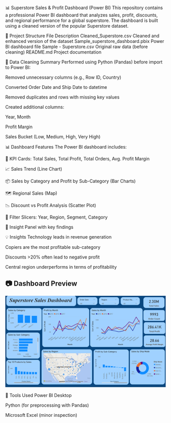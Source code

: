 📊 Superstore Sales & Profit Dashboard (Power BI)
This repository contains a professional Power BI dashboard that analyzes sales, profit, discounts, and regional performance for a global superstore. The dashboard is built using a cleaned version of the popular Superstore dataset.

📁 Project Structure
File	Description
Cleaned_Superstore.csv	Cleaned and enhanced version of the dataset
Sample_superstore_dashboard.pbix	Power BI dashboard file
Sample - Superstore.csv	Original raw data (before cleaning)
README.md	Project documentation


🧼 Data Cleaning Summary
Performed using Python (Pandas) before import to Power BI:

Removed unnecessary columns (e.g., Row ID, Country)

Converted Order Date and Ship Date to datetime

Removed duplicates and rows with missing key values

Created additional columns:

Year, Month

Profit Margin

Sales Bucket (Low, Medium, High, Very High)

📊 Dashboard Features
The Power BI dashboard includes:

📌 KPI Cards: Total Sales, Total Profit, Total Orders, Avg. Profit Margin

📈 Sales Trend (Line Chart)

📦 Sales by Category and Profit by Sub-Category (Bar Charts)

🗺️ Regional Sales (Map)

📉 Discount vs Profit Analysis (Scatter Plot)

🔎 Filter Slicers: Year, Region, Segment, Category

🧠 Insight Panel with key findings

💡 Insights
Technology leads in revenue generation

Copiers are the most profitable sub-category

Discounts >20% often lead to negative profit

Central region underperforms in terms of profitability

## 📷 Dashboard Preview

![Dashboard Preview](Screenshots/Dashboard-Preview.png)

📌 Tools Used
Power BI Desktop

Python (for preprocessing with Pandas)

Microsoft Excel (minor inspection)